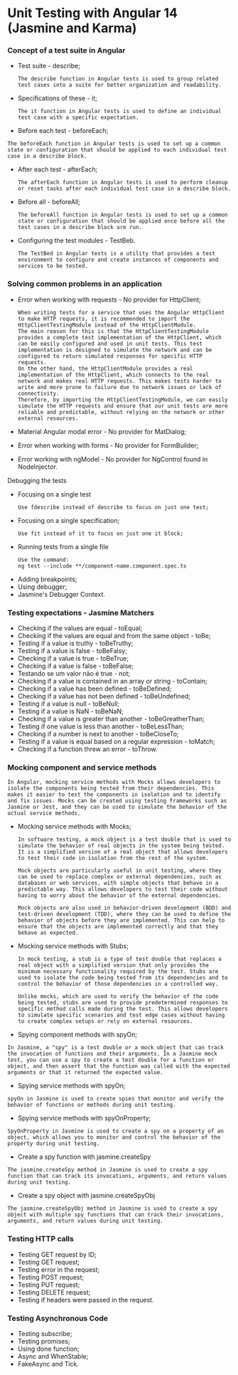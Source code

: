# Unit Testing with Angular 14 (Jasmine and Karma)

### Concept of a test suite in Angular
- Test suite - describe;
  ```
  The describe function in Angular tests is used to group related test cases into a suite for better organization and readability.
  ```
- Specifications of these - it;
  ```
  The it function in Angular tests is used to define an individual test case with a specific expectation.
  ```
- Before each test - beforeEach;
 ```
 The beforeEach function in Angular tests is used to set up a common state or configuration that should be applied to each individual test case in a describe block.
 ```
- After each test - afterEach;
  ```
  The afterEach function in Angular tests is used to perform cleanup or reset tasks after each individual test case in a describe block.
  ```
- Before all - beforeAll;
  ```
  The beforeAll function in Angular tests is used to set up a common state or configuration that should be applied once before all the test cases in a describe block are run.
  ```
- Configuring the test modules - TestBeb.
  ```
  The TestBed in Angular tests is a utility that provides a test environment to configure and create instances of components and services to be tested.
  ```
### Solving common problems in an application
- Error when working with requests - No provider for HttpClient;
  
  ```
  When writing tests for a service that uses the Angular HttpClient to make HTTP requests, it is recommended to import the HttpClientTestingModule instead of the HttpClientModule.
  The main reason for this is that the HttpClientTestingModule provides a complete test implementation of the HttpClient, which can be easily configured and used in unit tests. This test implementation is designed to simulate the network and can be configured to return simulated responses for specific HTTP requests.
  On the other hand, the HttpClientModule provides a real implementation of the HttpClient, which connects to the real network and makes real HTTP requests. This makes tests harder to write and more prone to failure due to network issues or lack of connectivity.
  Therefore, by importing the HttpClientTestingModule, we can easily simulate the HTTP requests and ensure that our unit tests are more reliable and predictable, without relying on the network or other external resources.

- Material Angular modal error - No provider for MatDialog;
- Error when working with forms - No provider for FormBuilder;
- Error working with ngModel - No provider for NgControl found in NodeInjector.

Debugging the tests
- Focusing on a single test 
  ```
  Use fdescribe instead of describe to focus on just one test;
- Focusing on a single specification;
  ```
  Use fit instead of it to focus on just one it block;
- Running tests from a single file 
  ```
  Use the command:
  ng test --include **/component-name.component.spec.ts
- Adding breakpoints;
- Using debugger;
- Jasmine's Debugger Context.


### Testing expectations - Jasmine Matchers
- Checking if the values are equal - toEqual;
- Checking if the values are equal and from the same object - toBe;
- Testing if a value is truthy - toBeTruthy;
- Testing if a value is false - toBeFalsy;
- Checking if a value is true - toBeTrue;
- Checking if a value is false - toBeFalse;
- Testando se um valor não é true - not;
- Checking if a value is contained in an array or string - toContain;
- Checking if a value has been defined - toBeDefined;
- Checking if a value has not been defined - toBeUndefined;
- Testing if a value is null - toBeNull;
- Testing if a value is NaN - toBeNaN;
- Checking if a value is greater than another - toBeGreatherThan;
- Testing if one value is less than another - toBeLessThan;
- Checking if a number is next to another - toBeCloseTo;
- Testing if a value is equal based on a regular expression - toMatch;
- Checking if a function threw an error - toThrow.

### Mocking component and service methods
```
In Angular, mocking service methods with Mocks allows developers to isolate the components being tested from their dependencies. This makes it easier to test the components in isolation and to identify and fix issues. Mocks can be created using testing frameworks such as Jasmine or Jest, and they can be used to simulate the behavior of the actual service methods.
```
- Mocking service methods with Mocks;
  ```
  In software testing, a mock object is a test double that is used to simulate the behavior of real objects in the system being tested. It is a simplified version of a real object that allows developers to test their code in isolation from the rest of the system.

  Mock objects are particularly useful in unit testing, where they can be used to replace complex or external dependencies, such as databases or web services, with simple objects that behave in a predictable way. This allows developers to test their code without having to worry about the behavior of the external dependencies.

  Mock objects are also used in behavior-driven development (BDD) and test-driven development (TDD), where they can be used to define the behavior of objects before they are implemented. This can help to ensure that the objects are implemented correctly and that they behave as expected.
  ```
- Mocking service methods with Stubs;
  ```
  In mock testing, a stub is a type of test double that replaces a real object with a simplified version that only provides the minimum necessary functionality required by the test. Stubs are used to isolate the code being tested from its dependencies and to control the behavior of those dependencies in a controlled way.

  Unlike mocks, which are used to verify the behavior of the code being tested, stubs are used to provide predetermined responses to specific method calls made during the test. This allows developers to simulate specific scenarios and test edge cases without having to create complex setups or rely on external resources.

  ```
 - Spying component methods with spyOn;
   
  ```
  In Jasmine, a "spy" is a test double or a mock object that can track the invocation of functions and their arguments. In a Jasmine mock test, you can use a spy to create a test double for a function or object, and then assert that the function was called with the expected arguments or that it returned the expected value.
  ```

  - Spying service methods with spyOn;
  ```
  spyOn in Jasmine is used to create spies that monitor and verify the behavior of functions or methods during unit testing.
  ```

  - Spying service methods with spyOnProperty;
  ```
  SpyOnProperty in Jasmine is used to create a spy on a property of an object, which allows you to monitor and control the behavior of the property during unit testing.
  ```
  - Create a spy function with jasmine.createSpy

  ```
  The jasmine.createSpy method in Jasmine is used to create a spy function that can track its invocations, arguments, and return values during unit testing.
  ```
  - Create a spy object with jasmine.createSpyObj
  ```
  The jasmine.createSpyObj method in Jasmine is used to create a spy object with multiple spy functions that can track their invocations, arguments, and return values during unit testing.
  ```

  ### Testing HTTP calls
- Testing GET request by ID;
- Testing GET request;
- Testing error in the request;
- Testing POST request;
- Testing PUT request;
- Testing DELETE request;
- Testing if headers were passed in the request.

### Testing Asynchronous Code
- Testing subscribe;
- Testing promises;
- Using done function;
- Async and WhenStable;
- FakeAsync and Tick.
